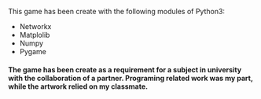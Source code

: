 This game has been create with the following modules of Python3:
- Networkx
- Matplolib
- Numpy
- Pygame

#### The game has been create as a requirement for a subject in university with the collaboration of a partner. Programing related work was my part, while the artwork relied on my classmate.
